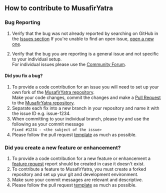 ## How to contribute to MusafirYatra


### **Bug Reporting**

1. Verify that the bug was not already reported by searching on GitHub in the [Issues section](https://github.com/musafiryatra/musafiryatra/issues)
If you're unable to find an open issue, [open a new one](https://github.com/musafiryatra/musafiryatra/issues/new?assignees=&labels=&template=1_Bug_report.md).

2. Verify that the bug you are reporting is a general issue and not specific to your individual setup.  
For individual issues please use the [Community Forum](https://forums.musafiryatra.com/).

#### **Did you fix a bug?**

1. To provide a code contribution for an issue you will need to set up your own fork of the [MusafirYatra repository](https://github.com/musafiryatra/musafiryatra).  
Make your code changes, commit the changes and make a [Pull Request](https://help.github.com/articles/about-pull-requests/) to the [MusafirYatra repository](https://github.com/musafiryatra/musafiryatra).  
2. Separate each fix into a new branch in your repository and name it with the issue ID e.g. issue-1234.
3. When committing to your individual branch, please try and use the following as your commit message  
```Fixed #1234 - <the subject of the issue>```  
4. Please follow the pull request [template](https://github.com/musafiryatra/musafiryatra/blob/master/.github/PULL_REQUEST_TEMPLATE.md) as much as possible.

### **Did you create a new feature or enhancement?**
1. To provide a code contribution for a new feature or enhancement a [feature request](https://github.com/musafiryatra/musafiryatra/issues/new?assignees=&labels=&template=2_Feature_request.md) report should be created in case it doesn't exist.
2. To contribute a feature to MusafirYatra, you must create a forked repository and set up your git and development environment.
3. Make sure your commit messages are relevant and descriptive.
4. Please follow the pull request [template](https://github.com/musafiryatra/musafiryatra/blob/master/.github/PULL_REQUEST_TEMPLATE.md) as much as possible.

